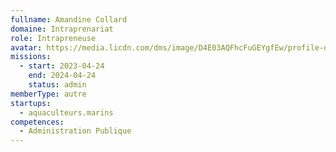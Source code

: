 ```yaml
---
fullname: Amandine Collard
domaine: Intraprenariat
role: Intrapreneuse
avatar: https://media.licdn.com/dms/image/D4E03AQFhcFuGEYgfEw/profile-displayphoto-shrink_400_400/0/1678728727476?e=1690416000&v=beta&t=YBtiqPrTo0c_d8B84v42Hc3HAIT1UCVsOqGLJhdSASg
missions:
  - start: 2023-04-24
    end: 2024-04-24
    status: admin
memberType: autre
startups:
  - aquaculteurs.marins
competences:
  - Administration Publique
---
```

